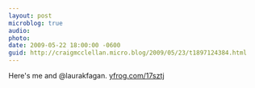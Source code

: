 ```yaml
---
layout: post
microblog: true
audio: 
photo: 
date: 2009-05-22 18:00:00 -0600
guid: http://craigmcclellan.micro.blog/2009/05/23/t1897124384.html
---
```

Here's me and @laurakfagan.  [yfrog.com/17sztj](http://yfrog.com/17sztj)
